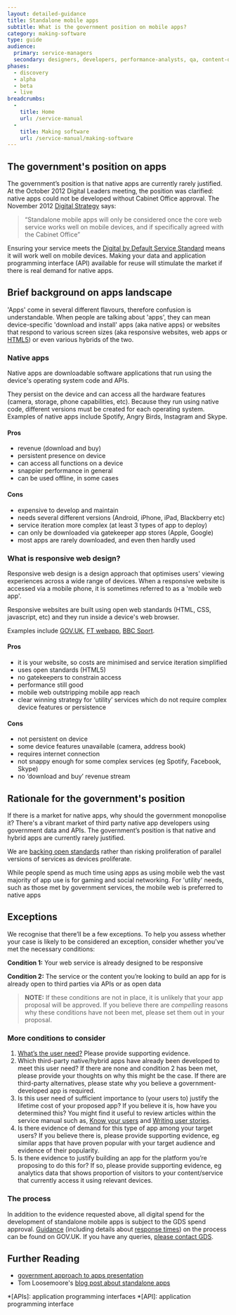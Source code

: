 ```yaml
---
layout: detailed-guidance
title: Standalone mobile apps
subtitle: What is the government position on mobile apps?
category: making-software
type: guide
audience:
  primary: service-managers
  secondary: designers, developers, performance-analysts, qa, content-designers
phases:
  - discovery
  - alpha
  - beta
  - live
breadcrumbs:
  -
    title: Home
    url: /service-manual
  -
    title: Making software
    url: /service-manual/making-software
---
```


## The government's position on apps

The government’s position is that native apps are currently rarely justified. At the October 2012 Digital Leaders meeting, the position was clarified: native apps could not be developed without Cabinet Office approval. The November 2012 [Digital Strategy](http://www.publications.cabinetoffice.gov.uk/digital/strategy/) says:

> “Standalone mobile apps will only be considered once the core web service works well on mobile devices, and if specifically agreed with the Cabinet Office”

Ensuring your service meets the [Digital by Default Service Standard](/service-manual/digital-by-default) means it will work well on mobile devices. Making your data and application programming interface (API) available for reuse will stimulate the market if there is real demand for native apps.

## Brief background on apps landscape

'Apps' come in several different flavours, therefore confusion is understandable. When people are talking about 'apps', they can mean device-specific 'download and install' apps (aka native apps) or websites that respond to various screen sizes (aka responsive websites, web apps or [HTML5](http://en.wikipedia.org/wiki/Html5)) or even various hybrids of the two.

### Native apps

Native apps are downloadable software applications that run using the device's operating system code and APIs.

They persist on the device and can access all the hardware features (camera, storage, phone capabilities, etc). Because they run using native code, different versions must be created for each operating system. Examples of native apps include Spotify, Angry Birds, Instagram and Skype.

#### Pros
- revenue (download and buy)
- persistent presence on device
- can access all functions on a device
- snappier performance in general
- can be used offline, in some cases

#### Cons
- expensive to develop and maintain
- needs several different versions (Android, iPhone, iPad, Blackberry etc)
- service iteration more complex (at least 3 types of app to deploy)
- can only be downloaded via gatekeeper app stores (Apple, Google)
- most apps are rarely downloaded, and even then hardly used

### What is responsive web design?

Responsive web design is a design approach that optimises users' viewing experiences across a wide range of devices. When a responsive website is accessed via a mobile phone, it is sometimes referred to as a 'mobile web app'.

Responsive websites are built using open web standards (HTML, CSS, javascript, etc) and they run inside a device's web browser.

Examples include [GOV.UK](https://www.gov.uk), [FT webapp](http://apps.ft.com/ftwebapp/), [BBC Sport](http://m.bbc.co.uk/sport).

#### Pros
- it is your website, so costs are minimised and service iteration simplified
- uses open standards (HTML5)
- no gatekeepers to constrain access
- performance still good
- mobile web outstripping mobile app reach
- clear winning strategy for ‘utility’ services which do not require complex device features or persistence

#### Cons
- not persistent on device
- some device features unavailable (camera, address book)
- requires internet connection
- not snappy enough for some complex services (eg Spotify, Facebook, Skype)
- no ‘download and buy’ revenue stream

## Rationale for the government's position

If there is a market for native apps, why should the government monopolise it? There's a vibrant market of third party native app developers using government data and APIs. The government’s position is that native and hybrid apps are currently rarely justified.

We are [backing open standards](/service-manual/making-software/open-standards-and-licensing.html) rather than risking proliferation of parallel versions of services as devices proliferate.

While people spend as much time using apps as using mobile web the vast majority of app use is for gaming and social networking. For 'utility' needs, such as those met by government services, the mobile web is preferred to native apps

## Exceptions

We recognise that there’ll be a few exceptions. To help you assess whether your case is likely to be considered an exception, consider whether you've met the necessary conditions:

**Condition 1:** Your web service is already designed to be responsive

**Condition 2:** The service or the content you’re looking to build an app for is already open to third parties via APIs or as open data

> **NOTE:** If these conditions are not in place, it is unlikely that your app proposal will be approved. If you believe there are _compelling_ reasons why these conditions have not been met, please set them out in your proposal.

### More conditions to consider

1. [What’s the user need?](/service-manual/user-centered-design/user-needs.html) Please provide supporting evidence.
2. Which third-party native/hybrid apps have already been developed to meet this user need? If there are none and condition 2 has been met, please provide your thoughts on why this might be the case. If there are third-party alternatives, please state why you believe a government-developed app is required.
3. Is this user need of sufficient importance to (your users to) justify the lifetime cost of your proposed app? If you believe it is, how have you determined this? You might find it useful to review articles within the service manual such as, [Know your users](/service-manual/users) and [Writing user stories](/service-manual/agile/writing-user-stories.html).
4. Is there evidence of demand for this type of app among your target users? If you believe there is, please provide supporting evidence, eg similar apps that have proven popular with your target audience and evidence of their popularity.
5. Is there evidence to justify building an app for the platform you’re proposing to do this for? If so, please provide supporting evidence, eg analytics data that shows proportion of visitors to your content/service that currently access it using relevant devices.

### The process

In addition to the evidence requested above, all digital spend for the development of standalone mobile apps is subject to the GDS spend approval. [Guidance](https://www.gov.uk/government/publications/cabinet-office-controls-guidance-version-3-1) (including details about [response times](https://www.gov.uk/government/uploads/system/uploads/attachment_data/file/60699/Annex-4-2-Service-Level-Agreement.doc)) on the process can be found on GOV.UK. If you have any queries, [please contact GDS](mailto:pmo@digital.cabinet-office.gov.uk).

## Further Reading

* [government approach to apps presentation](http://www.slideshare.net/DigEngHMG/government-approach-to-apps)
* Tom Loosemoore's [blog post about standalone apps](http://digital.cabinetoffice.gov.uk/2013/03/12/were-not-appy-not-appy-at-all/)

*[APIs]: application programming interfaces
*[API]: application programming interface

